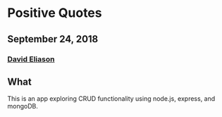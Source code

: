 # Positive Quotes
## September 24, 2018
### [David Eliason](http://www.davethemaker.com)

## What
This is an app exploring CRUD functionality using node.js, express, and mongoDB.